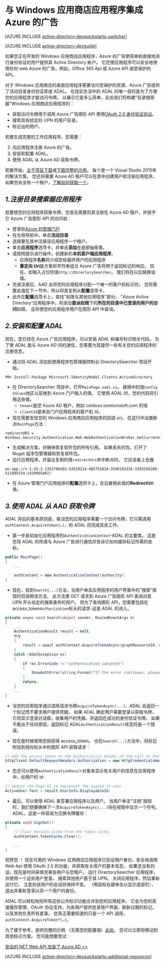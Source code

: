 <properties
    pageTitle="Azure AD Windows 应用商店开始 |Microsoft Azure"
    description="如何构建一个 Windows 应用商店应用程序集成登录的 Azure AD 和调用 Azure 广告受保护的 Api 使用 OAuth。"
    services="active-directory"
    documentationCenter="windows"
    authors="dstrockis"
    manager="mbaldwin"
    editor=""/>

<tags
    ms.service="active-directory"
    ms.workload="identity"
    ms.tgt_pltfrm="mobile-windows-store"
    ms.devlang="dotnet"
    ms.topic="article"
    ms.date="09/16/2016"
    ms.author="dastrock"/>


# <a name="integrate-azure-ad-with-a-windows-store-app"></a>与 Windows 应用商店应用程序集成 Azure 的广告

[AZURE.INCLUDE [active-directory-devquickstarts-switcher](../../includes/active-directory-devquickstarts-switcher.md)]

[AZURE.INCLUDE [active-directory-devguide](../../includes/active-directory-devguide.md)]

如果您正在开发的 Windows 应用商店应用程序，Azure 的广告使简单和直接地进行身份验证的用户提供其 Active Directory 帐户。  它还使应用程序可以安全地使用任何 web Azure 的广告，例如，Office 365 Api 或 Azure API 由受保护的 API。

对于 Windows 应用商店的桌面应用程序需要访问受保护的资源，Azure 广告提供了活动目录身份验证库或 ADAL。  在现实生活中的 ADAL 的唯一目的是为了方便您的应用程序才能访问令牌。  以展示它是多么简单，此处我们将构建"目录搜索器"Windows 应用商店应用程序的︰

-   获取访问令牌用于调用 Azure 广告图形 API 使用[OAuth 2.0 身份验证协议](https://msdn.microsoft.com/library/azure/dn645545.aspx)。
-   搜索具有给定的 UPN 的用户目录。
-   标记出的用户。

若要生成完整的工作应用程序，您需要︰

2. 向应用程序注册 Azure 的广告。
3. 安装和配置 ADAL。
5. 使用 ADAL 从 Azure AD 获取令牌。

若要开始，[主干项目下载](https://github.com/AzureADQuickStarts/NativeClient-WindowsStore/archive/skeleton.zip)或[下载完整的示例](https://github.com/AzureADQuickStarts/NativeClient-WindowsStore/archive/complete.zip)。  每个是一个 Visual Studio 2015年的解决方案。  您还将需要 Azure AD 租户可以在其中创建用户和注册应用程序。  如果您尚没有一个租户，[了解如何获取一个](active-directory-howto-tenant.md)。

## <a name="1-register-the-directory-searcher-application"></a>*1.注册目录搜索器应用程序*
若要使您的应用程序获取令牌，您首先需要将其注册在 Azure AD 租户，并授予它 Azure 广告图形 API 的访问权︰

-   登录到[Azure 的管理门户](https://manage.windowsazure.com)
-   在左侧导航中，单击**活动目录**
-   选择要在其中注册该应用程序一个租户。
-   单击**应用程序**选项卡，并单击**添加**在底部抽屉里。
-   请按照提示进行操作，创建新的**本机客户端应用程序**。
    -   应用程序**名称**将介绍您给最终用户的应用程序
    -   **重定向 Uri**是方案和字符串组合 Azure 广告将用于返回标记的响应。  现在，如输入占位符值`http://DirectorySearcher`。  我们将在以后替换该值。
-   完成注册后，AAD 会将您的应用程序分配一个唯一的客户机标识符。  您将需要此值在下一节中，所以将其复制从**配置**选项卡。
- 此外在**配置**选项卡上，查找"权限与其他应用程序"部分。  "Azure Active Directory"应用程序中，将添加**委派权限**下的**所在的目录中已登录的用户的访问**权限。  这将使您的应用程序用户在图形 API 中查询。

## <a name="2-install--configure-adal"></a>*2.安装和配置 ADAL*
现在，您已经在 Azure 广告应用程序，可以安装 ADAL 和编写标识相关代码。  为了使 ADAL 能与 Azure AD 间的通信，您需要为其提供一些有关您的应用程序的注册信息。
-   通过将 ADAL 添加到使用程序包管理器控制台 DirectorySearcher 项目开始。

```
PM> Install-Package Microsoft.IdentityModel.Clients.ActiveDirectory
```

-   在 DirectorySearcher 项目中，打开`MainPage.xaml.cs`。  替换中的值`Config Values`地区以反映到 Azure 门户输入的值。  它使用 ADAL 时，您的代码将引用这些值。
    -   `tenant`是您 Azure AD 租户，例如 contoso.onmicrosoft.com 的域
    -   `clientId`是来自门户应用程序的客户机 Id。
-   现在需要发现您的 Windows 应用商店应用程序的回调 uri。  在这行中设置断点`MainPage`方法︰

```
redirectURI = Windows.Security.Authentication.Web.WebAuthenticationBroker.GetCurrentApplicationCallbackUri();
```
- 生成解决方案，并确保恢复软件包的所有引用。  如果丢失的包，打开了 Nuget 程序包管理器和恢复软件包。
- 运行应用程序，并留出复制的值`redirectUri`命中断点时。  它应该看上去像

```
ms-app://s-1-15-2-1352796503-54529114-405753024-3540103335-3203256200-511895534-1429095407/
```

- 在 Azure 管理门户应用程序的**配置**选项卡上，在后替换此值的**RedirectUri**值。  

## <a name="3--use-adal-to-get-tokens-from-aad"></a>*3.使用 ADAL 从 AAD 获取令牌*
ADAL 背后的基本原则是，每当您的应用程序需要一个访问令牌，它只需调用`authContext.AcquireToken(…)`，和 ADAL 将完成其余工作。  

-   第一步是初始化应用程序的`AuthenticationContext`-ADAL 的主要类。  这是您将 ADAL 的传递与 Azure 广告进行通信并告诉它如何缓存标记所需的坐标。

```C#
public MainPage()
{
    ...

    authContext = new AuthenticationContext(authority);
}
```

- 现在，找到`Search(...)`方法，当用户单击应用程序的用户界面中的"搜索"按钮时将调用该方法。  此方法使 GET 请求到 Azure 广告图形 API 查询对其 UPN 开头给定的搜索条件的用户。  但为了查询图形 API，您需要包括在 access_token`Authorization`标头的请求-这是 ADAL 的进入。

```C#
private async void Search(object sender, RoutedEventArgs e)
{
    ...
    AuthenticationResult result = null;
    try
    {
        result = await authContext.AcquireTokenAsync(graphResourceId, clientId, redirectURI, new PlatformParameters(PromptBehavior.Auto, false));
    }
    catch (AdalException ex)
    {
        if (ex.ErrorCode != "authentication_canceled")
        {
            ShowAuthError(string.Format("If the error continues, please contact your administrator.\n\nError: {0}\n\nError Description:\n\n{1}", ex.ErrorCode, ex.Message));
        }
        return;
    }
    ...
}
```
- 当您的应用程序通过调用请求令牌`AcquireTokenAsync(...)`，ADAL 会返回一个标记而不要求用户提供凭据。  如果 ADAL 确定用户需要登录以获取令牌，它将显示登录对话框，收集用户的凭据，并返回在成功的身份验证令牌。  如果不能出于任何原因，返回标记 ADAL`AuthenticationResult`状态将是一个错误。

- 现在是时候使用您刚获得 access_token。  也在`Search(...)`方法中，将标记附加到授权标头中的图形 API 获取请求︰

```C#
// Add the access token to the Authorization Header of the call to the Graph API, and call the Graph API.
httpClient.DefaultRequestHeaders.Authorization = new HttpCredentialsHeaderValue("Bearer", result.AccessToken);

```
- 您还可以使用`AuthenticationResult`对象来显示有关用户的信息在应用程序中，如用户的 id:

```C#
// Update the Page UI to represent the signed in user
ActiveUser.Text = result.UserInfo.DisplayableId;
```
- 最后，可以使用 ADAL 来签署应用程序以及用户。  当用户单击"注销"按钮时，我们想要确保下一次`AcquireTokenAsync(...)`将在视图中显示一个符号。  ADAL，这是一样容易为交换令牌缓存︰

```C#
private void SignOut()
{
    // Clear session state from the token cache.
    authContext.TokenCache.Clear();

    ...
}
```

祝贺您 ！ 现在可用的 Windows 应用商店应用程序已验证用户身份，安全地调用 Web Api 使用 OAuth 2.0 的功能，并获取有关用户的基本信息。  如果还没有的话，现在是时间来填充某些用户与您租户。  运行 DirectorySearcher 应用程序，并使用一个这些用户登录。  搜索其他用户基于其 UPN。  关闭应用程序，然后重新运行它。  注意到该用户的会话将保持不变。  （用鼠标右键单击以显示底部栏），退出并重新登录以另一个用户的身份。

ADAL 可以轻松地将所有这些公共标识功能合并到您的应用程序。  它会为您的高速缓存管理，OAuth 协议支持，为各用户提供登录用户界面，刷新过期的标记，以及其他负责所有差事。  您真正需要知道的只是一个 API 调用， `authContext.AcquireToken*(…)`。

为了便于参考，提供完整的示例 （无需您的配置值）[此处](https://github.com/AzureADQuickStarts/NativeClient-WindowsStore/archive/complete.zip)。  您可以立即将移动到其他标识方案。  您可能想要尝试︰

[安全的.NET Web API 加装了 Azure AD >>](active-directory-devquickstarts-webapi-dotnet.md)

[AZURE.INCLUDE [active-directory-devquickstarts-additional-resources](../../includes/active-directory-devquickstarts-additional-resources.md)]
